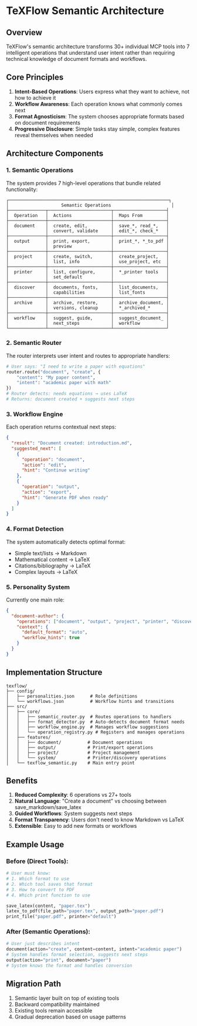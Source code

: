 # TeXFlow Semantic Architecture

## Overview

TeXFlow's semantic architecture transforms 30+ individual MCP tools into 7 intelligent operations that understand user intent rather than requiring technical knowledge of document formats and workflows.

## Core Principles

1. **Intent-Based Operations**: Users express what they want to achieve, not how to achieve it
2. **Workflow Awareness**: Each operation knows what commonly comes next
3. **Format Agnosticism**: The system chooses appropriate formats based on document requirements
4. **Progressive Disclosure**: Simple tasks stay simple, complex features reveal themselves when needed

## Architecture Components

### 1. Semantic Operations

The system provides 7 high-level operations that bundle related functionality:

```
┌─────────────────────────────────────────────────────────────┐
│                    Semantic Operations                       │
├──────────────┬────────────────────────┬────────────────────┤
│  Operation   │  Actions               │  Maps From         │
├──────────────┼────────────────────────┼────────────────────┤
│  document    │  create, edit,         │  save_*, read_*,   │
│              │  convert, validate     │  edit_*, check_*   │
├──────────────┼────────────────────────┼────────────────────┤
│  output      │  print, export,        │  print_*, *_to_pdf │
│              │  preview               │                    │
├──────────────┼────────────────────────┼────────────────────┤
│  project     │  create, switch,       │  create_project,   │
│              │  list, info            │  use_project, etc  │
├──────────────┼────────────────────────┼────────────────────┤
│  printer     │  list, configure,      │  *_printer tools   │
│              │  set_default           │                    │
├──────────────┼────────────────────────┼────────────────────┤
│  discover    │  documents, fonts,     │  list_documents,   │
│              │  capabilities          │  list_fonts        │
├──────────────┼────────────────────────┼────────────────────┤
│  archive     │  archive, restore,     │  archive_document, │
│              │  versions, cleanup     │  *_archived_*      │
├──────────────┼────────────────────────┼────────────────────┤
│  workflow    │  suggest, guide,       │  suggest_document_ │
│              │  next_steps            │  workflow          │
└──────────────┴────────────────────────┴────────────────────┘
```

### 2. Semantic Router

The router interprets user intent and routes to appropriate handlers:

```python
# User says: "I need to write a paper with equations"
router.route("document", "create", {
    "content": "My paper content",
    "intent": "academic paper with math"
})
# Router detects: needs equations → uses LaTeX
# Returns: document created + suggests next steps
```

### 3. Workflow Engine

Each operation returns contextual next steps:

```json
{
  "result": "Document created: introduction.md",
  "suggested_next": [
    {
      "operation": "document",
      "action": "edit",
      "hint": "Continue writing"
    },
    {
      "operation": "output",
      "action": "export",
      "hint": "Generate PDF when ready"
    }
  ]
}
```

### 4. Format Detection

The system automatically detects optimal format:

- Simple text/lists → Markdown
- Mathematical content → LaTeX
- Citations/bibliography → LaTeX
- Complex layouts → LaTeX

### 5. Personality System

Currently one main role:

```json
{
  "document-author": {
    "operations": ["document", "output", "project", "printer", "discover", "workflow"],
    "context": {
      "default_format": "auto",
      "workflow_hints": true
    }
  }
}
```

## Implementation Structure

```
texflow/
├── config/
│   ├── personalities.json      # Role definitions
│   └── workflows.json          # Workflow hints and transitions
├── src/
│   ├── core/
│   │   ├── semantic_router.py  # Routes operations to handlers
│   │   ├── format_detector.py  # Auto-detects document format needs
│   │   ├── workflow_engine.py  # Manages workflow suggestions
│   │   └── operation_registry.py # Registers and manages operations
│   ├── features/
│   │   ├── document/          # Document operations
│   │   ├── output/            # Print/export operations
│   │   ├── project/           # Project management
│   │   └── system/            # Printer/discovery operations
│   └── texflow_semantic.py    # Main entry point
```

## Benefits

1. **Reduced Complexity**: 6 operations vs 27+ tools
2. **Natural Language**: "Create a document" vs choosing between save_markdown/save_latex
3. **Guided Workflows**: System suggests next steps
4. **Format Transparency**: Users don't need to know Markdown vs LaTeX
5. **Extensible**: Easy to add new formats or workflows

## Example Usage

### Before (Direct Tools):
```python
# User must know:
# 1. Which format to use
# 2. Which tool saves that format
# 3. How to convert to PDF
# 4. Which print function to use

save_latex(content, "paper.tex")
latex_to_pdf(file_path="paper.tex", output_path="paper.pdf")
print_file("paper.pdf", printer="default")
```

### After (Semantic Operations):
```python
# User just describes intent
document(action="create", content=content, intent="academic paper")
# System handles format selection, suggests next steps
output(action="print", document="paper")
# System knows the format and handles conversion
```

## Migration Path

1. Semantic layer built on top of existing tools
2. Backward compatibility maintained
3. Existing tools remain accessible
4. Gradual deprecation based on usage patterns